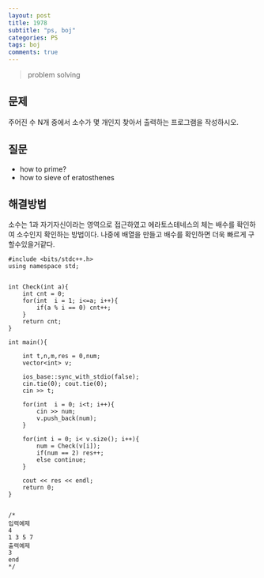```yaml
---
layout: post
title: 1978
subtitle: "ps, boj"
categories: PS
tags: boj
comments: true
---
```

> problem solving

## 문제
 주어진 수 N개 중에서 소수가 몇 개인지 찾아서 출력하는 프로그램을 작성하시오.
## 질문
  * how to prime?
  * how to sieve of eratosthenes
  
## 해결방법
 소수는 1과 자기자신이라는 영역으로 접근하였고 에라토스테네스의 체는 배수를 확인하여 소수인지 확인하는 방법이다. 나중에 배열을 만들고 배수를 확인하면 더욱 빠르게 구할수있을거같다. 
~~~
#include <bits/stdc++.h>
using namespace std;


int Check(int a){
	int cnt = 0;
	for(int  i = 1; i<=a; i++){
		if(a % i == 0) cnt++;
	}
	return cnt;
}

int main(){

	int t,n,m,res = 0,num;
	vector<int> v;

	ios_base::sync_with_stdio(false);
	cin.tie(0); cout.tie(0);
	cin >> t;

	for(int  i = 0; i<t; i++){
		cin >> num;
		v.push_back(num);
	}

	for(int i = 0; i< v.size(); i++){
		num = Check(v[i]);
		if(num == 2) res++;
		else continue;
	}

	cout << res << endl;
	return 0;
}


/*
입력예제
4
1 3 5 7
출력예제
3
end
*/ 
~~~



